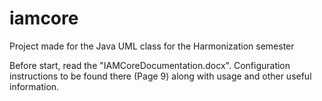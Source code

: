 # iamcore
Project made for the Java UML class for the Harmonization semester

Before start, read the "IAMCoreDocumentation.docx". Configuration instructions to be found there (Page 9) along with usage and other useful information.

